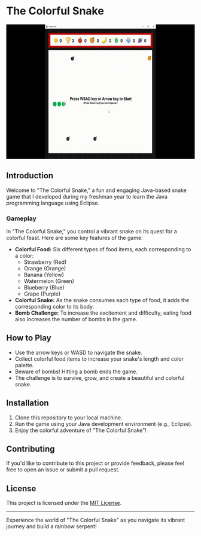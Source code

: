 # The Colorful Snake

<img src="video/snake.gif" width="640" height="360">

## Introduction

Welcome to "The Colorful Snake," a fun and engaging Java-based snake game that I developed during my freshman year to learn the Java programming language using Eclipse.

### Gameplay

In "The Colorful Snake," you control a vibrant snake on its quest for a colorful feast. Here are some key features of the game:

- **Colorful Food:** Six different types of food items, each corresponding to a color:
  - Strawberry (Red)
  - Orange (Orange)
  - Banana (Yellow)
  - Watermelon (Green)
  - Blueberry (Blue)
  - Grape (Purple)
- **Colorful Snake:** As the snake consumes each type of food, it adds the corresponding color to its body.
- **Bomb Challenge:** To increase the excitement and difficulty, eating food also increases the number of bombs in the game.

## How to Play

- Use the arrow keys or WASD to navigate the snake.
- Collect colorful food items to increase your snake's length and color palette.
- Beware of bombs! Hitting a bomb ends the game.
- The challenge is to survive, grow, and create a beautiful and colorful snake.

## Installation

1. Clone this repository to your local machine.
2. Run the game using your Java development environment (e.g., Eclipse).
3. Enjoy the colorful adventure of "The Colorful Snake"!

## Contributing

If you'd like to contribute to this project or provide feedback, please feel free to open an issue or submit a pull request.

## License

This project is licensed under the [MIT License](LICENSE).

---

Experience the world of "The Colorful Snake" as you navigate its vibrant journey and build a rainbow serpent!
